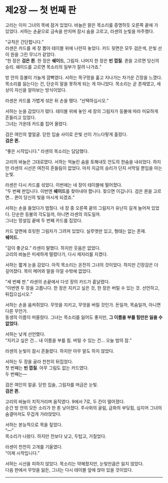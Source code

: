 # 제2장 — 첫 번째 판

고리는 이미 그녀의 목에 잠겨 있었다. 바늘은 맑은 목소리를 증명하듯 오른쪽 끝에 가 있었다. 서하는 손끝으로 금속을 만지며 잠시 숨을 고르고, 라센의 눈빛을 마주했다.  

“규칙은 간단합니다.”  
라센은 카드를 세 장 뽑아 테이블 위에 나란히 놓았다. 카드 뒷면은 모두 검은색, 은빛 선이 원을 그린 무늬가 같았다.  
“한 장은 **검은 퀸**. 한 장은 **쉐이드**, 그림자. 나머지 한 장은 **빈 껍질**. 퀸을 고르면 당신의 승리. 쉐이드를 고르면 목소리의 일부가 잘려 나가죠.”  

방 안의 등불이 가늘게 깜빡였다. 서하는 목구멍을 훑고 지나가는 차가운 긴장을 느꼈다. 목소리를 잃는다는 건, 단순히 말을 못하게 되는 게 아니었다. 목소리는 곧 존재였고, 세상이 자신을 알아보는 방식이었다.  

라센은 카드를 가볍게 섞은 뒤 손을 뗐다. “선택하십시오.”  

서하는 눈을 감았다가 떴다. 테이블 위에 놓인 세 장의 그림자가 등불에 따라 미묘하게 흔들리고 있었다.  
그녀는 가운데 카드를 집어 올렸다.  

검은 여인의 옆얼굴. 닫힌 입술 사이로 은빛 선이 가느다랗게 흘렀다.  
**검은 퀸.**  

“좋은 시작입니다.” 라센의 목소리는 담담했다.  

고리의 바늘은 그대로였다. 서하는 억눌린 숨을 토해내듯 안도의 한숨을 내쉬었다. 하지만 라센의 시선은 여전히 흔들림이 없었다. 마치 지금의 승리가 단지 서막일 뿐임을 아는 눈빛.  

라센은 다시 카드를 섞었다. 이번에는 네 장이 테이블에 떨어졌다.  
“두 번째 판입니다. 이번엔 **쉐이드**를 찾아내야 합니다. 찾으면 이깁니다. 검은 퀸을 고르면… 퀸이 당신의 빛을 마시게 되겠죠.”  

서하는 손을 들었다가 멈췄다. 네 장 중 오른쪽 끝의 그림자가 유난히 길게 늘어져 있었다. 단순한 등불의 각도일까, 아니면 라센의 의도일까.  
그녀는 망설임 끝에 두 번째 카드를 집었다.  

카드 앞면에 흐릿한 그림자가 그려져 있었다. 실루엣만 있고, 형태는 없는 존재.  
**쉐이드.**  

“감이 좋군요.” 라센이 말했다. 하지만 웃음은 없었다.  
고리의 바늘은 미세하게 떨렸다가, 다시 제자리를 지켰다.  

서하는 짧게 눈을 감았다. 아직 목소리는 온전히 그녀의 것이었다. 하지만 긴장감은 더 깊어졌다. 목이 메어와 말을 아낄 수밖에 없었다.  

“세 번째 판.” 라센의 손끝에서 다섯 장의 카드가 흩날렸다.  
“이번엔 두 장을 고릅니다. 한 장은 지키고 싶은 것, 한 장은 버릴 수 있는 것. 선언하고, 뒤집으십시오.”  

서하는 손을 움켜쥐었다. 무엇을 지키고, 무엇을 버릴 것인가. 돈일까, 목숨일까, 아니면 다른 무언가.  
동생의 이름이 떠올랐다. 그녀는 목소리를 잃어도 좋지만, **그 이름을 부를 힘만은 잃을 수 없었다.**  

서하는 낮게 선언했다.  
“지키고 싶은 건… 내 이름을 부를 힘. 버릴 수 있는 건… 오늘 밤의 잠.”  

라센의 눈빛이 잠시 흔들렸다. 하지만 아무 말도 하지 않았다.  

서하는 두 장을 골라 천천히 뒤집었다.  
첫 번째는 **빈 껍질**. 아무 그림도 없는 카드였다.  
두 번째는—  

검은 여인의 얼굴. 닫힌 입술, 그림자를 머금은 눈빛.  
**검은 퀸.**  

고리의 바늘이 치직거리며 움직였다. 9에서 7로, 두 칸이 떨어졌다.  
순간 방 안의 모든 소리가 한 톤 낮아졌다. 주사위의 굴림, 금화의 부딪힘, 심지어 그녀의 숨결마저도 무겁게 가라앉았다.  

서하는 본능적으로 목을 짚었다.  
“—”  
목소리가 나왔다. 하지만 전보다 낮고, 두텁고, 거칠었다.  

라센이 천천히 고개를 기울였다.  
“이제 시작입니다.”  

서하는 시선을 피하지 않았다. 목소리는 약해졌지만, 눈빛만큼은 잃지 않았다.  
다음 판에서 무엇을 잃든, 그녀는 다시 테이블 앞에 앉아 있을 것이었다.  

---

